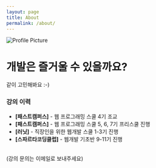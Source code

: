 ```yaml
---
layout: page
title: About
permalink: /about/
---
```


<img src="{{ site.baseurl }}/assets/profile.png" title="Profile Picture" class="profile">

# 개발은 즐거울 수 있을까요?

같이 고민해봐요 :-)

### 강의 이력
- **\[패스트캠퍼스\]** - 웹 프로그래밍 스쿨 4기 조교
- **\[패스트캠퍼스\]** - 웹 프로그래밍 스쿨 5, 6, 7기 프리스쿨 진행
- **\[러닛\]** - 직장인을 위한 웹개발 스쿨 1-3기 진행
- **\[스파르타코딩클럽\]** - 웹개발 기초반 9-11기 진행
<br>
(강의 문의는 이메일로 보내주세요)

